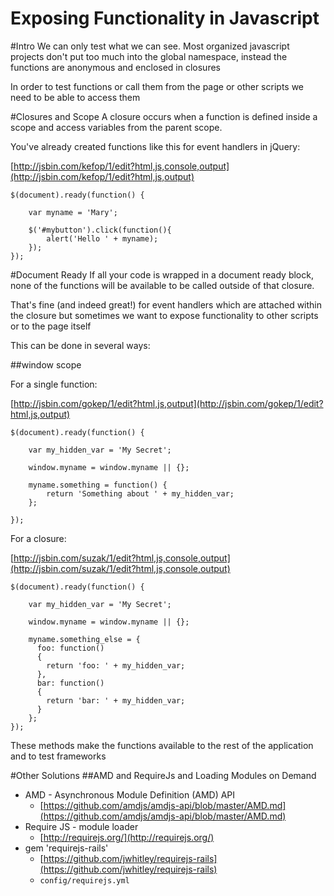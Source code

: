 Exposing Functionality in Javascript
==============

#Intro
We can only test what we can see. Most organized javascript projects don't put too much
into the global namespace, instead the functions are anonymous and enclosed in closures

In order to test functions or call them from the page or other scripts we need to be able
to access them

#Closures and Scope
A closure occurs when a function is defined inside a scope and access variables from
the parent scope.

You've already created functions like this for event handlers in jQuery:

[http://jsbin.com/kefop/1/edit?html,js,console,output](http://jsbin.com/kefop/1/edit?html,js,output)

    $(document).ready(function() {

        var myname = 'Mary';

        $('#mybutton').click(function(){
            alert('Hello ' + myname);
        });
    });


#Document Ready
If all your code is wrapped in a document ready block, none of the functions will be
available to be called outside of that closure.

That's fine (and indeed great!) for event handlers which are attached within the closure
but sometimes we want to expose functionality to other scripts or to the page itself

This can be done in several ways:

##window scope

For a single function:

[http://jsbin.com/gokep/1/edit?html,js,output](http://jsbin.com/gokep/1/edit?html,js,output)

    $(document).ready(function() {

        var my_hidden_var = 'My Secret';

        window.myname = window.myname || {};

        myname.something = function() {
            return 'Something about ' + my_hidden_var;
        };

    });


For a closure:

[http://jsbin.com/suzak/1/edit?html,js,console,output](http://jsbin.com/suzak/1/edit?html,js,console,output)

    $(document).ready(function() {

        var my_hidden_var = 'My Secret';

        window.myname = window.myname || {};

        myname.something_else = {
          foo: function()
          {
            return 'foo: ' + my_hidden_var;
          },
          bar: function()
          {
            return 'bar: ' + my_hidden_var;
          }
        };
    });

These methods make the functions available to the rest of the application and to test frameworks

#Other Solutions
##AMD and RequireJs and Loading Modules on Demand

* AMD - Asynchronous Module Definition (AMD) API
    * [https://github.com/amdjs/amdjs-api/blob/master/AMD.md](https://github.com/amdjs/amdjs-api/blob/master/AMD.md)
* Require JS - module loader
    * [http://requirejs.org/](http://requirejs.org/)
* gem 'requirejs-rails'
    * [https://github.com/jwhitley/requirejs-rails](https://github.com/jwhitley/requirejs-rails)
    * ```config/requirejs.yml```

